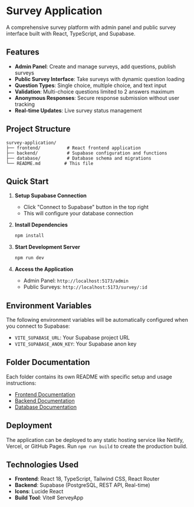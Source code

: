# Survey Application

A comprehensive survey platform with admin panel and public survey interface built with React, TypeScript, and Supabase.

## Features

- **Admin Panel**: Create and manage surveys, add questions, publish surveys
- **Public Survey Interface**: Take surveys with dynamic question loading
- **Question Types**: Single choice, multiple choice, and text input
- **Validation**: Multi-choice questions limited to 2 answers maximum
- **Anonymous Responses**: Secure response submission without user tracking
- **Real-time Updates**: Live survey status management

## Project Structure

```
survey-application/
├── frontend/          # React frontend application
├── backend/           # Supabase configuration and functions
├── database/          # Database schema and migrations
└── README.md         # This file
```

## Quick Start

1. **Setup Supabase Connection**
   - Click "Connect to Supabase" button in the top right
   - This will configure your database connection

2. **Install Dependencies**
   ```bash
   npm install
   ```

3. **Start Development Server**
   ```bash
   npm run dev
   ```

4. **Access the Application**
   - Admin Panel: `http://localhost:5173/admin`
   - Public Surveys: `http://localhost:5173/survey/:id`

## Environment Variables

The following environment variables will be automatically configured when you connect to Supabase:

- `VITE_SUPABASE_URL`: Your Supabase project URL
- `VITE_SUPABASE_ANON_KEY`: Your Supabase anon key

## Folder Documentation

Each folder contains its own README with specific setup and usage instructions:

- [Frontend Documentation](./frontend/README.md)
- [Backend Documentation](./backend/README.md)
- [Database Documentation](./database/README.md)

## Deployment

The application can be deployed to any static hosting service like Netlify, Vercel, or GitHub Pages. Run `npm run build` to create the production build.

## Technologies Used

- **Frontend**: React 18, TypeScript, Tailwind CSS, React Router
- **Backend**: Supabase (PostgreSQL, REST API, Real-time)
- **Icons**: Lucide React
- **Build Tool**: Vite#   S e r v e y A p p  
 